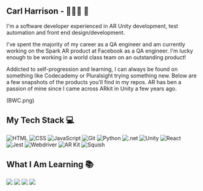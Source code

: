 ## Carl Harrison - 👨🏻‍💻 👋


I'm a software developer experienced in AR Unity development, test automation and front end design/development.

I've spent the majority of my career as a QA engineer and am currently working on the Spark AR product at Facebook as a QA engineer. I'm lucky enough to be working in a world class team on an outstanding product!

Addicted to self-progression and learning, I can always be found on something like Codecademy or Pluralsight trying something new. Below are a few snapshots of the products you'll find in my repos. AR has ben a passion of mine since I came across ARkit in Unity a few years ago.


(BWC.png)


## My Tech Stack :computer:
<img src="https://img.shields.io/badge/-HTML-red?style=for-the-badge" alt="HTML"> <img src="https://img.shields.io/badge/-CSS-purple?style=for-the-badge" alt="CSS"> <img src="https://img.shields.io/badge/-JavaScript-yellow?style=for-the-badge" alt="JavaScript"> <img src="https://img.shields.io/badge/-Git-blue?style=for-the-badge" alt="Git"> <img src="https://img.shields.io/badge/-Python-green?style=for-the-badge" alt="Python"> <img src="https://img.shields.io/badge/-.Net -pink?style=for-the-badge" alt=".net"> <img src="https://img.shields.io/badge/-Unity-red?style=for-the-badge" alt="Unity"> <img src="https://img.shields.io/badge/-React-purple?style=for-the-badge" alt="React"> <img src="https://img.shields.io/badge/-Jest-yellow?style=for-the-badge" alt="Jest"> <img src="https://img.shields.io/badge/-Webdriver-blue?style=for-the-badge" alt="Webdriver"> <img src="https://img.shields.io/badge/-AR Kit-green?style=for-the-badge" alt="AR Kit"> <img src="https://img.shields.io/badge/-Squish-pink?style=for-the-badge" alt="Squish"> 


## What I Am Learning :books:
<img src="https://img.shields.io/badge/-MongoDB-red?style=for-the-badge"> <img src="https://img.shields.io/badge/-Tensorflow-purple?style=for-the-badge"> <img src="https://img.shields.io/badge/-Docker-yellow?style=for-the-badge"> <img src="https://img.shields.io/badge/-AWS-blue?style=for-the-badge">





